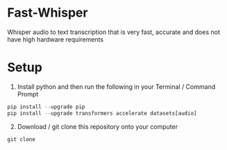 # Fast-Whisper
Whisper audio to text transcription that is very fast, accurate and does not have high hardware requirements

# Setup 

1. Install python and then run the following in your Terminal / Command Prompt
``` python
pip install --upgrade pip
pip install --upgrade transformers accelerate datasets[audio]
```

2. Download / git clone this repository onto your computer
``` python
git clone 
```
